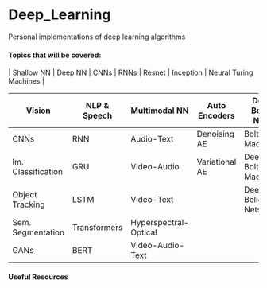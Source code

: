 # Deep_Learning
Personal implementations of deep learning algorithms

#### Topics that will be covered:
| Shallow NN | Deep NN | CNNs | RNNs | Resnet | Inception | Neural Turing Machines |



| Vision | NLP & Speech | Multimodal NN | Auto Encoders | Deep Belief Nets |
| ------ | ------ | ------ | ------ | ------ |
| CNNs | RNN | Audio-Text | Denoising AE | Boltzman Machines |
| Im. Classification | GRU | Video-Audio | Variational AE | Deep Boltzman Machines |
| Object Tracking | LSTM | Video-Text | | Deep Belief Nets |
| Sem. Segmentation | Transformers | Hyperspectral-Optical | | |
| GANs | BERT | Video-Audio-Text | | |

#### Useful Resources
